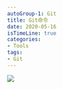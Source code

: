 ```yaml
---
autoGroup-1: Git
title: Git命令
date: 2020-05-16
isTimeLine: true
categories:
- Tools
tags:
- Git
---
```


![](https://tva1.sinaimg.cn/large/0081Kckwly1gl3zfhkauqj30oy0g5te8.jpg)
